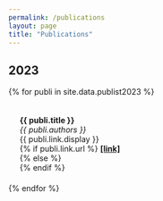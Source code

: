```yaml
---
permalink: /publications
layout: page
title: "Publications"
---
```


## 2023
{% for publi in site.data.publist2023 %}
<div class="pub" style="display: inline-block; width: 100%; margin: 20px 20px 20px 20px">
  <strong>{{ publi.title }}</strong><br/>
  <em>{{ publi.authors }} </em><br/>
  {{ publi.link.display }}<br/>
  {% if publi.link.url %}
  <strong><a href="{{ publi.link.url }}" target="_blank" rel="noopener noreferrer">[link]</a></strong><br/>
  {% else %}
  <br/>
  {% endif %}
</div>
{% endfor %}

<br/><br/>
